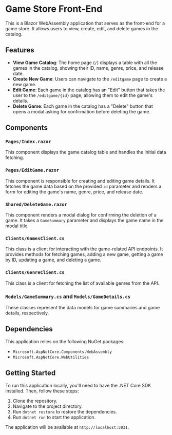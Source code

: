 # Game Store Front-End

This is a Blazor WebAssembly application that serves as the front-end for a game store. It allows users to view, create, edit, and delete games in the catalog.

## Features

- **View Game Catalog**: The home page (`/`) displays a table with all the games in the catalog, showing their ID, name, genre, price, and release date.
- **Create New Game**: Users can navigate to the `/editgame` page to create a new game.
- **Edit Game**: Each game in the catalog has an "Edit" button that takes the user to the `/editgame/{id}` page, allowing them to edit the game's details.
- **Delete Game**: Each game in the catalog has a "Delete" button that opens a modal asking for confirmation before deleting the game.

## Components

### `Pages/Index.razor`

This component displays the game catalog table and handles the initial data fetching.

### `Pages/EditGame.razor`

This component is responsible for creating and editing game details. It fetches the game data based on the provided `id` parameter and renders a form for editing the game's name, genre, price, and release date.

### `Shared/DeleteGame.razor`

This component renders a modal dialog for confirming the deletion of a game. It takes a `GameSummary` parameter and displays the game name in the modal title.

### `Clients/GamesClient.cs`

This class is a client for interacting with the game-related API endpoints. It provides methods for fetching games, adding a new game, getting a game by ID, updating a game, and deleting a game.

### `Clients/GenreClient.cs`

This class is a client for fetching the list of available genres from the API.

### `Models/GameSummary.cs` and `Models/GameDetails.cs`

These classes represent the data models for game summaries and game details, respectively.

## Dependencies

This application relies on the following NuGet packages:

- `Microsoft.AspNetCore.Components.WebAssembly`
- `Microsoft.AspNetCore.WebUtilities`

## Getting Started

To run this application locally, you'll need to have the .NET Core SDK installed. Then, follow these steps:

1. Clone the repository.
2. Navigate to the project directory.
3. Run `dotnet restore` to restore the dependencies.
4. Run `dotnet run` to start the application.

The application will be available at `http://localhost:5031`.

